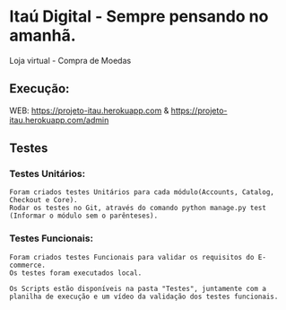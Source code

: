 # Itaú Digital - Sempre pensando no amanhã.
Loja virtual - Compra de Moedas 


## Execução:

WEB: https://projeto-itau.herokuapp.com & https://projeto-itau.herokuapp.com/admin


## Testes

### Testes Unitários:
```
Foram criados testes Unitários para cada módulo(Accounts, Catalog, Checkout e Core).
Rodar os testes no Git, através do comando python manage.py test (Informar o módulo sem o parênteses).
```

### Testes Funcionais:
```
Foram criados testes Funcionais para validar os requisitos do E-commerce.
Os testes foram executados local.

Os Scripts estão disponíveis na pasta "Testes", juntamente com a planilha de execução e um vídeo da validação dos testes funcionais.
```
